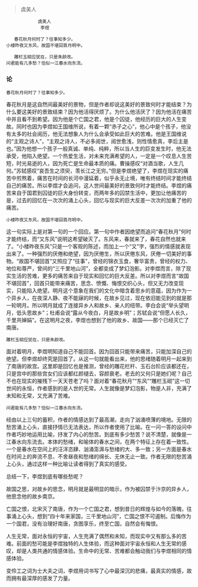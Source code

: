 > 虞美人

	            虞美人
	             李煜
	
	   春花秋月何时了？往事知多少。
	小楼昨夜又东风，故国不堪回首月明中。
	
	   雕栏玉砌应犹在，只是朱颜改。
	问君能有几多愁？恰似一江春水向东流。




### 论

	春花秋月何时了？往事知多少。

春花秋月是这自然间最美好的景物，但是作者却说这美好的景致何时才能结束？为什么要这美好的景致结束？因为他活得厌烦了。为什么他活厌了？因为他活在痛苦中并且看不到希望。因为他是个亡国之君，他是个囚徒，他经历的巨大的人生变故。同时也因为李煜如王国维所说，有着一颗“赤子之心”，他心中是个孩子，他没有太多的社会阅历，他无法想象人为什么会承受如此巨大的苦难。他是王国维说的“主观之诗人”，“主观之诗人，不必多阅世，阅世愈浅，则性情愈真，李后主是也。”因为他想一个孩子一般真诚、单纯、纯粹，所以当人生的巨变发生时，他无法承受，他陷入绝望。一个热爱生活，对未来充满希望的人，一定是一个叹息人生苦短，时光易逝的人，因为死亡是生命最本质的痛。曹操感叹“对酒当歌，人生几何。”苏轼感叹“哀吾生之须臾，羡长江之无穷。”但是李煜绝望了，李煜在现实的痛苦中煎熬着，痛苦在时间的长河中漫延着，似乎永无止境，唯有终结时间才能终结自己的痛苦。所以李煜才会追问，这人世间最美好的景致何时才能终结。李煜的痛苦来自于国君到囚徒的巨大身份转变，而两年多的囚禁生活中，更加让他痛苦的是，过去的回忆在一次次的涌上心头，回忆与现实的巨大反差一次次的加重了他的痛苦。

	小楼昨夜又东风，故国不堪回首月明中。

这一句实际上是对第一句的一个回应。第一句中作者因绝望而追问“春花秋月”何时才能终结，而“又东风”说明这希望破灭了。东风来，春就来了，春花自然也就来了。“小楼昨夜东风”只是一个客观的陈述，而加上一个“又”字，强烈的情感就表现出来了。一种强烈的厌倦和绝望，因为厌倦生，所以厌倦东风，厌倦一切美好的事物。“故国不堪回首”又照应了“往事”，曾经的锦衣玉食，奢华富贵，曾经的权力、地位和尊严，曾间的“三千里地山河”，全都变成了梦幻泡影。对李煜而言，除了现实生活的苦难，更多的痛苦来自于现实和回忆的巨大反差。所以对李煜而言“故国不堪回首”，回首只能带来痛苦，思念、愤慨、悔恨交织心头，但又无力改变现实，只能陷入绝望。明月这个意象在我们的文化中暗含着思乡的意蕴，因为作为一个异乡人，在夜深人静、夜不能寐的时候，在故乡见过，现在依旧能见到的就是那一轮明月。所以明月就成了连接异乡人和故乡、亲人的纽带。李白会说“举头望明月，低头思故乡”；杜甫会说“露从今夜白，月是故乡明”；苏轼会说“但愿人长久，千里共婵娟”。在这明月之夜，李煜也想到了他的故乡、故国——那个已经灭亡了南唐。

	雕栏玉砌应犹在，只是朱颜改。

面对着明月，李煜明知道自己不能回首。因为回首只能带来痛苦，只能加深自己的绝望。但李煜却终究是回首了。从这一句就能看出来，他的思绪随着明月一起来到了南唐的故宫。这里即是回忆也是推测，曾经的雕花栏杆、玉石台阶应该都还在，只是宫中的那些宫女们应该都红颜褪去，容颜衰老。老去的又何只是她们呢？自己不也在现实的摧残下一天天苍老了吗？面对着“春花秋月”“东风”“雕栏玉砌”这一切世间的永恒，作者感到的是人世的无常。人生就像是梦幻泡影，物是人非，充满了未知和无常，又充满了苦难。

	问君能有几多愁？恰似一江春水向东流。

经由以上三句的蓄积，作者的情感达到了最高潮，走向了汹涌喷薄的境地。无限的愁苦涌上心头，直接抒情已无法表达，所以作者使用了比喻。在一问一答的设问中作者巧妙地运用比喻，抒发了内心的愁苦。到底有多少愁苦？说不清楚，就像是一江春水向东流去。本体的愁绪，和喻体的春水之间，在两个特征上存在着一致性。一个是春水在空间上的汪洋恣肆、汹涌澎湃与愁绪的大、多一致；另一方面是春水在时间上的奔流不息、不舍昼夜和愁绪的绵长、无休无止一致。作者无限的愁苦涌上心头，通过这样一种比喻让读者得到了真实的感受。

总结一下，李煜到底有哪些愁呢？

故国之思，对故乡的思念，明月就是最明显的暗示，作为被囚禁于汴京的异乡人，他思念他的故乡南京。

亡国之恨，北宋灭了南唐，作为一个亡国之君，想到昔日的辉煌与如今的落魄，往事涌上心头，想到“四十年来家国，三千里地山河”，亡国之恨不可遏制。后悔作为一个国君，没有治理好南唐，贪图享乐，终至亡国，自然会有悔恨。

人生无常，面对永恒的宇宙，人生充满了偶然和未知，而现实中又有那么多的苦难。前面的愁可能是李煜独特的人生体验，而这种面对宇宙永恒和人生无常的感叹，却是人类共通的情感体验。生命中的无常、苦难都会触动我们与李煜相同的情感体验。

变伶工之词为士大夫之词，李煜用词书写了心中最深沉的悲痛，最真实的情感，故而拥有最深厚的感发了力量。
